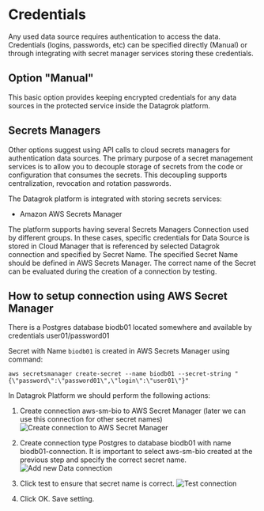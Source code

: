 <!-- TITLE: Data connection credentials-->
<!-- SUBTITLE: -->

# Credentials

Any used data source requires authentication to access the data. Credentials (logins, passwords, etc) can be specified
directly (Manual) or through integrating with secret manager services storing these credentials.

## Option "Manual"

This basic option provides keeping encrypted credentials for any data sources in the protected service inside the
Datagrok platform.

## Secrets Managers

Other options suggest using API calls to cloud secrets managers for authentication data sources. The primary purpose of
a secret management services is to allow you to decouple storage of secrets from the code or configuration that consumes
the secrets. This decoupling supports centralization, revocation and rotation passwords.

The Datagrok platform is integrated with storing secrets services:

* Amazon AWS Secrets Manager

The platform supports having several Secrets Managers Connection used by different groups. In these cases, specific
credentials for Data Source is stored in Cloud Manager that is referenced by selected Datagrok connection and specified
by Secret Name. The specified Secret Name should be defined in AWS Secrets Manager. The correct name of the Secret can
be evaluated during the creation of a connection by testing.

## How to setup connection using AWS Secret Manager

There is a Postgres database biodb01 located somewhere and available by credentials user01/password01

Secret with Name `biodb01` is created in AWS Secrets Manager using command:

```aws secretsmanager create-secret --name biodb01 --secret-string "{\"password\":\"password01\",\"login\":\"user01\"}"```

In Datagrok Platform we should perform the following actions:

1. Create connection aws-sm-bio to AWS Secret Manager (later we can use this connection for other secret names)
   ![Create connection to AWS Secret Manager](data-connection-secret-p01.png)

2. Create connection type Postgres to database biodb01 with name biodb01-connection. It is important to select
   aws-sm-bio created at the previous step and specify the correct secret name.  
   ![Add new Data connection](data-connection-secret-p02.png)

3. Click test to ensure that secret name is correct.
   ![Test connection](data-connection-secret-p03.png)

4. Click OK. Save setting.
